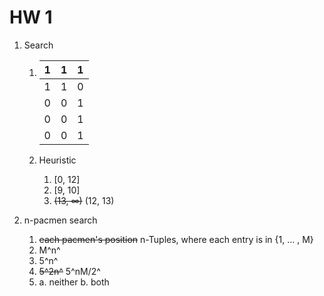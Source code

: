 # HW 1

1. Search

   1. | 1    | 1    | 1    |
      | ---- | ---- | ---- |
      | 1    | 1    | 0    |
      | 0    | 0    | 1    |
      | 0    | 0    | 1    |
      | 0    | 0    | 1    |

   2. Heuristic
      1. [0, 12]
      2. [9, 10]
      3.  ~~(13, ∞)~~ (12, 13)

2. n-pacmen search

   1. ~~each pacmen's position~~ n-Tuples, where each entry is in {1, ... , M}
   2. M^n^
   3. 5^n^
   4. ~~5^2n^~~  5^nM/2^
   5.  a. neither b. both








